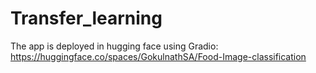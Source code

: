 # Transfer_learning

The app is deployed in hugging face using Gradio:
https://huggingface.co/spaces/GokulnathSA/Food-Image-classification
